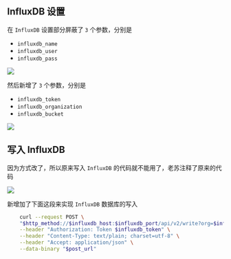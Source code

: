 ## InfluxDB 设置

在 `InfluxDB` 设置部分屏蔽了 `3` 个参数，分别是

- `influxdb_name`
- `influxdb_user`
- `influxdb_pass`

![](https://cdn.jsdelivr.net/gh/wbsu2003/images2022@main/picgo/2022/02/202202042116324.png)

然后新增了 `3` 个参数，分别是

- `influxdb_token`
- `influxdb_organization`
- `influxdb_bucket`

![](https://cdn.jsdelivr.net/gh/wbsu2003/images2022@main/picgo/2022/02/202202051830421.png)

## 写入 InfluxDB

因为方式改了，所以原来写入 `InfluxDB` 的代码就不能用了，老苏注释了原来的代码

![](https://cdn.jsdelivr.net/gh/wbsu2003/images2022@main/picgo/2022/02/202202051835497.png)

新增加了下面这段来实现  `InfluxDB` 数据库的写入

```bash
	curl --request POST \
	"$http_method://$influxdb_host:$influxdb_port/api/v2/write?org=$influxdb_organization&bucket=$influxdb_bucket&precision=ns" \
	--header "Authorization: Token $influxdb_token" \
	--header "Content-Type: text/plain; charset=utf-8" \
	--header "Accept: application/json" \
	--data-binary "$post_url"
```
